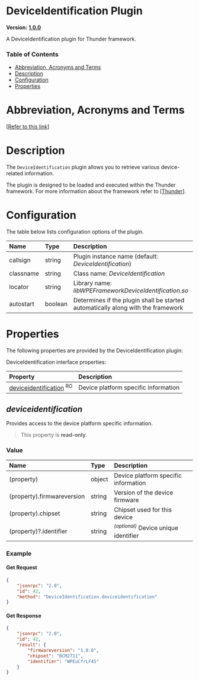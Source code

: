 <!-- Generated automatically, DO NOT EDIT! -->
<a name="DeviceIdentification_Plugin"></a>
# DeviceIdentification Plugin

**Version: [1.0.0](https://github.com/rdkcentral/rdkservices/blob/main/DeviceIdentification/CHANGELOG.md)**

A DeviceIdentification plugin for Thunder framework.

### Table of Contents

- [Abbreviation, Acronyms and Terms](#Abbreviation,_Acronyms_and_Terms)
- [Description](#Description)
- [Configuration](#Configuration)
- [Properties](#Properties)

<a name="Abbreviation,_Acronyms_and_Terms"></a>
# Abbreviation, Acronyms and Terms

[[Refer to this link](userguide/aat.md)]

<a name="Description"></a>
# Description

The `DeviceIdentification` plugin allows you to retrieve various device-related information.

The plugin is designed to be loaded and executed within the Thunder framework. For more information about the framework refer to [[Thunder](#Thunder)].

<a name="Configuration"></a>
# Configuration

The table below lists configuration options of the plugin.

| Name | Type | Description |
| :-------- | :-------- | :-------- |
| callsign | string | Plugin instance name (default: *DeviceIdentification*) |
| classname | string | Class name: *DeviceIdentification* |
| locator | string | Library name: *libWPEFrameworkDeviceIdentification.so* |
| autostart | boolean | Determines if the plugin shall be started automatically along with the framework |

<a name="Properties"></a>
# Properties

The following properties are provided by the DeviceIdentification plugin:

DeviceIdentification interface properties:

| Property | Description |
| :-------- | :-------- |
| [deviceidentification](#deviceidentification) <sup>RO</sup> | Device platform specific information |


<a name="deviceidentification"></a>
## *deviceidentification*

Provides access to the device platform specific information.

> This property is **read-only**.

### Value

| Name | Type | Description |
| :-------- | :-------- | :-------- |
| (property) | object | Device platform specific information |
| (property).firmwareversion | string | Version of the device firmware |
| (property).chipset | string | Chipset used for this device |
| (property)?.identifier | string | <sup>*(optional)*</sup> Device unique identifier |

### Example

#### Get Request

```json
{
    "jsonrpc": "2.0",
    "id": 42,
    "method": "DeviceIdentification.deviceidentification"
}
```

#### Get Response

```json
{
    "jsonrpc": "2.0",
    "id": 42,
    "result": {
        "firmwareversion": "1.0.0",
        "chipset": "BCM2711",
        "identifier": "WPEuCfrLF45"
    }
}
```

